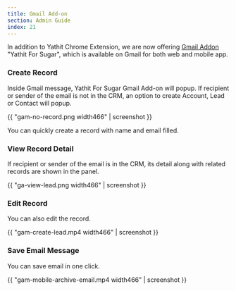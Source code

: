 ```yaml
---
title: Gmail Add-on
section: Admin Guide
index: 21
---
```


In addition to Yathit Chrome Extension, we are now offering [Gmail Addon](https://developers.google.com/gmail/add-ons/) "Yathit For Sugar", which is available on Gmail for both web and mobile app. 

### Create Record  

Inside Gmail message, Yathit For Sugar Gmail Add-on will popup. If recipient or sender of the email is not in the CRM, an option to create Account, Lead or Contact will popup. 

{{ "gam-no-record.png width466" | screenshot }}

You can quickly create a record with name and email filled.

### View Record Detail

If recipient or sender of the email is in the CRM, its detail along with related records are shown in the panel.

{{ "ga-view-lead.png width466" | screenshot }}

### Edit Record

You can also edit the record.

{{ "gam-create-lead.mp4 width466" | screenshot }}


### Save Email Message

You can save email in one click.

{{ "gam-mobile-archive-email.mp4 width466" | screenshot }}
 